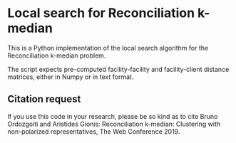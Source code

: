 # Local search for Reconciliation k-median

This is a Python implementation of the local search algorithm for the Reconciliation k-median problem.

The script expects pre-computed facility-facility and facility-client distance matrices, either in Numpy or in text format.

## Citation request
If you use this code in your research, please be so kind as to cite
Bruno Ordozgoiti and Aristides Gionis: Reconciliation k-median: Clustering with non-polarized representatives, The Web Conference 2019.
